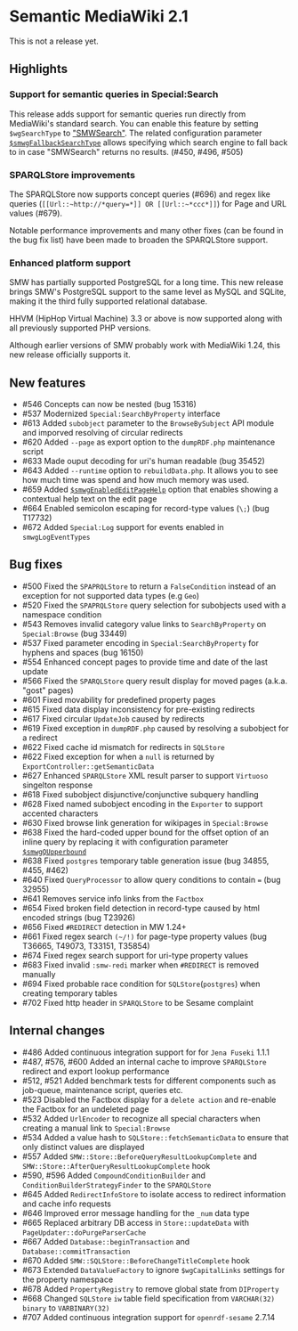 # Semantic MediaWiki 2.1

This is not a release yet.

## Highlights

### Support for semantic queries in Special:Search

This release adds support for semantic queries run directly from MediaWiki's standard search. You
can enable this feature by setting `$wgSearchType` to ["SMWSearch"](https://semantic-mediawiki.org/wiki/Help:SMWSearch).
The related configuration parameter [``$smwgFallbackSearchType``](https://semantic-mediawiki.org/wiki/Help:$smwgFallbackSearchType)
allows specifying which search engine to fall back to in case "SMWSearch" returns no results. (#450, #496, #505)

### SPARQLStore improvements

The SPARQLStore now supports concept queries (#696) and regex like queries (`[[Url::~http://*query=*]] OR [[Url::~*ccc*]]`) for Page and URL values (#679).

Notable performance improvements and many other fixes (can be found in the bug fix list) have been
made to broaden the SPARQLStore support.

### Enhanced platform support

SMW has partially supported PostgreSQL for a long time. This new release brings SMW's PostgreSQL
support to the same level as MySQL and SQLite, making it the third fully supported relational database.

HHVM (HipHop Virtual Machine) 3.3 or above is now supported along with all previously supported PHP
versions.

Although earlier versions of SMW probably work with MediaWiki 1.24, this new release officially
supports it.

## New features

* #546 Concepts can now be nested (bug 15316) 
* #537 Modernized `Special:SearchByProperty` interface
* #613 Added `subobject` parameter to the `BrowseBySubject` API module and imporved resolving of circular redirects
* #620 Added `--page` as export option to the `dumpRDF.php` maintenance script
* #633 Made ouput decoding for uri's human readable (bug 35452)
* #643 Added `--runtime` option to `rebuildData.php`. It allows you to see how much time was spend and how much memory was used.
* #659 Added [``$smwgEnabledEditPageHelp``](https://semantic-mediawiki.org/wiki/Help:$smwgEnabledEditPageHelp) option that enables showing a contextual help text on the edit page
* #664 Enabled semicolon escaping for record-type values (`\;`) (bug T17732)
* #672 Added `Special:Log` support for events enabled in `smwgLogEventTypes` 

## Bug fixes

* #500 Fixed the `SPAPRQLStore` to return a `FalseCondition` instead of an exception for not supported data types (e.g `Geo`)
* #520 Fixed the `SPAPRQLStore` query selection for subobjects used with a namespace condition
* #543 Removes invalid category value links to `SearchByProperty` on `Special:Browse` (bug 33449)
* #537 Fixed parameter encoding in `Special:SearchByProperty` for hyphens and spaces (bug 16150)
* #554 Enhanced concept pages to provide time and date of the last update
* #566 Fixed the `SPARQLStore` query result display for moved pages (a.k.a. "gost" pages)
* #601 Fixed movability for predefined property pages
* #615 Fixed data display inconsistency for pre-existing redirects 
* #617 Fixed circular `UpdateJob` caused by redirects
* #619 Fixed exception in `dumpRDF.php` caused by resolving a subobject for a redirect 
* #622 Fixed cache id mismatch for redirects in `SQLStore`
* #622 Fixed exception for when a `null` is returned by `ExportController::getSemanticData`
* #627 Enhanced `SPARQLStore` XML result parser to support `Virtuoso` singelton response
* #618 Fixed subobject disjunctive/conjunctive subquery handling
* #628 Fixed named subobject encoding in the `Exporter` to support accented characters
* #630 Fixed browse link generation for wikipages in `Special:Browse`
* #638 Fixed the hard-coded upper bound for the offset option of an inline query by replacing it with configuration parameter [```$smwgQUpperbound```](https://semantic-mediawiki.org/wiki/Help:$smwgQUpperbound)
* #638 Fixed `postgres` temporary table generation issue (bug 34855, #455, #462)
* #640 Fixed `QueryProcessor` to allow query conditions to contain `=` (bug 32955)
* #641 Removes service info links from the `Factbox`
* #654 Fixed broken field detection in record-type caused by html encoded strings (bug T23926)
* #656 Fixed `#REDIRECT` detection in MW 1.24+
* #661 Fixed regex search `(~/!)` for page-type property values (bug T36665, T49073, T33151, T35854)
* #674 Fixed regex search support for uri-type property values
* #683 Fixed invalid `:smw-redi` marker when `#REDIRECT` is removed manually 
* #694 Fixed probable race condition for `SQLStore`(`postgres`) when creating temporary tables
* #702 Fixed http header in `SPARQLStore` to be Sesame complaint

## Internal changes

* #486 Added continuous integration support for for `Jena Fuseki` 1.1.1
* #487, #576, #600 Added an internal cache to improve `SPARQLStore` redirect and export lookup performance
* #512, #521 Added benchmark tests for different components such as job-queue, maintenance script, queries etc.
* #523 Disabled the Factbox display for a `delete action` and re-enable the Factbox for an undeleted page
* #532 Added `UrlEncoder` to recognize all special characters when creating a manual link to `Special:Browse`
* #534 Added a value hash to `SQLStore::fetchSemanticData` to ensure that only distinct values are displayed
* #557 Added `SMW::Store::BeforeQueryResultLookupComplete` and `SMW::Store::AfterQueryResultLookupComplete` hook
* #590, #596 Added `CompoundConditionBuilder` and `ConditionBuilderStrategyFinder` to the `SPARQLStore`
* #645 Added `RedirectInfoStore` to isolate access to redirect information and cache info requests
* #646 Improved error message handling for the `_num` data type
* #665 Replaced arbitrary DB access in `Store::updateData` with `PageUpdater::doPurgeParserCache`
* #667 Added `Database::beginTransaction` and `Database::commitTransaction` 
* #670 Added `SMW::SQLStore::BeforeChangeTitleComplete` hook 
* #673 Extended `DataValueFactory` to ignore `$wgCapitalLinks` settings for the property namespace 
* #678 Added `PropertyRegistry` to remove global state from `DIProperty`
* #668 Changed `SQLStore` `iw` table field specification from `VARCHAR(32) binary` to `VARBINARY(32)` 
* #707 Added continuous integration support for `openrdf-sesame` 2.7.14
